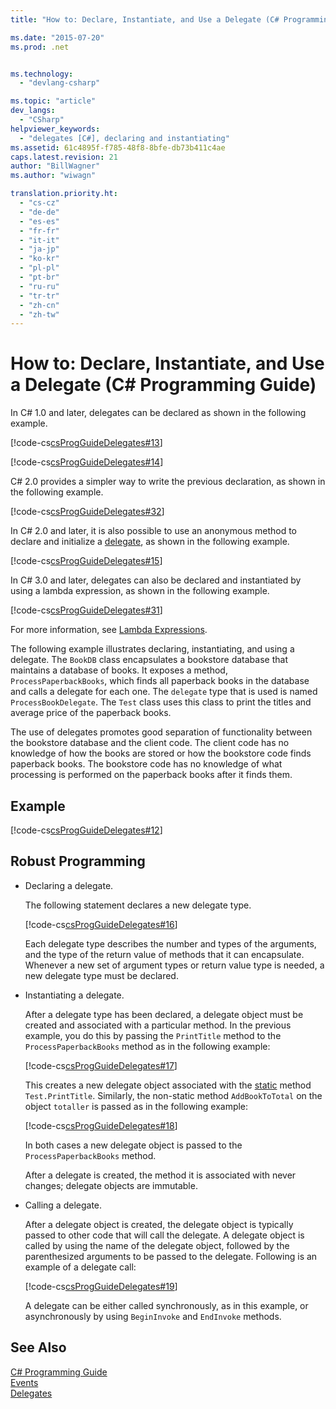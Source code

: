 ```yaml
---
title: "How to: Declare, Instantiate, and Use a Delegate (C# Programming Guide)"

ms.date: "2015-07-20"
ms.prod: .net


ms.technology: 
  - "devlang-csharp"

ms.topic: "article"
dev_langs: 
  - "CSharp"
helpviewer_keywords: 
  - "delegates [C#], declaring and instantiating"
ms.assetid: 61c4895f-f785-48f8-8bfe-db73b411c4ae
caps.latest.revision: 21
author: "BillWagner"
ms.author: "wiwagn"

translation.priority.ht: 
  - "cs-cz"
  - "de-de"
  - "es-es"
  - "fr-fr"
  - "it-it"
  - "ja-jp"
  - "ko-kr"
  - "pl-pl"
  - "pt-br"
  - "ru-ru"
  - "tr-tr"
  - "zh-cn"
  - "zh-tw"
---
```

# How to: Declare, Instantiate, and Use a Delegate (C# Programming Guide)
In C# 1.0 and later, delegates can be declared as shown in the following example.  
  
 [!code-cs[csProgGuideDelegates#13](../../../csharp/programming-guide/delegates/codesnippet/CSharp/how-to-declare-instantiate-and-use-a-delegate_1.cs)]  
  
 [!code-cs[csProgGuideDelegates#14](../../../csharp/programming-guide/delegates/codesnippet/CSharp/how-to-declare-instantiate-and-use-a-delegate_2.cs)]  
  
 C# 2.0 provides a simpler way to write the previous declaration, as shown in the following example.  
  
 [!code-cs[csProgGuideDelegates#32](../../../csharp/programming-guide/delegates/codesnippet/CSharp/how-to-declare-instantiate-and-use-a-delegate_3.cs)]  
  
 In C# 2.0 and later, it is also possible to use an anonymous method to declare and initialize a [delegate](../../../csharp/language-reference/keywords/delegate.md), as shown in the following example.  
  
 [!code-cs[csProgGuideDelegates#15](../../../csharp/programming-guide/delegates/codesnippet/CSharp/how-to-declare-instantiate-and-use-a-delegate_4.cs)]  
  
 In C# 3.0 and later, delegates can also be declared and instantiated by using a lambda expression, as shown in the following example.  
  
 [!code-cs[csProgGuideDelegates#31](../../../csharp/programming-guide/delegates/codesnippet/CSharp/how-to-declare-instantiate-and-use-a-delegate_5.cs)]  
  
 For more information, see [Lambda Expressions](../../../csharp/programming-guide/statements-expressions-operators/lambda-expressions.md).  
  
 The following example illustrates declaring, instantiating, and using a delegate. The `BookDB` class encapsulates a bookstore database that maintains a database of books. It exposes a method, `ProcessPaperbackBooks`, which finds all paperback books in the database and calls a delegate for each one. The `delegate` type that is used is named `ProcessBookDelegate`. The `Test` class uses this class to print the titles and average price of the paperback books.  
  
 The use of delegates promotes good separation of functionality between the bookstore database and the client code. The client code has no knowledge of how the books are stored or how the bookstore code finds paperback books. The bookstore code has no knowledge of what processing is performed on the paperback books after it finds them.  
  
## Example  
 [!code-cs[csProgGuideDelegates#12](../../../csharp/programming-guide/delegates/codesnippet/CSharp/how-to-declare-instantiate-and-use-a-delegate_6.cs)]  
  
## Robust Programming  
  
-   Declaring a delegate.  
  
     The following statement declares a new delegate type.  
  
     [!code-cs[csProgGuideDelegates#16](../../../csharp/programming-guide/delegates/codesnippet/CSharp/how-to-declare-instantiate-and-use-a-delegate_7.cs)]  
  
     Each delegate type describes the number and types of the arguments, and the type of the return value of methods that it can encapsulate. Whenever a new set of argument types or return value type is needed, a new delegate type must be declared.  
  
-   Instantiating a delegate.  
  
     After a delegate type has been declared, a delegate object must be created and associated with a particular method. In the previous example, you do this by passing the `PrintTitle` method to the `ProcessPaperbackBooks` method as in the following example:  
  
     [!code-cs[csProgGuideDelegates#17](../../../csharp/programming-guide/delegates/codesnippet/CSharp/how-to-declare-instantiate-and-use-a-delegate_8.cs)]  
  
     This creates a new delegate object associated with the [static](../../../csharp/language-reference/keywords/static.md) method `Test.PrintTitle`. Similarly, the non-static method `AddBookToTotal` on the object `totaller` is passed as in the following example:  
  
     [!code-cs[csProgGuideDelegates#18](../../../csharp/programming-guide/delegates/codesnippet/CSharp/how-to-declare-instantiate-and-use-a-delegate_9.cs)]  
  
     In both cases a new delegate object is passed to the `ProcessPaperbackBooks` method.  
  
     After a delegate is created, the method it is associated with never changes; delegate objects are immutable.  
  
-   Calling a delegate.  
  
     After a delegate object is created, the delegate object is typically passed to other code that will call the delegate. A delegate object is called by using the name of the delegate object, followed by the parenthesized arguments to be passed to the delegate. Following is an example of a delegate call:  
  
     [!code-cs[csProgGuideDelegates#19](../../../csharp/programming-guide/delegates/codesnippet/CSharp/how-to-declare-instantiate-and-use-a-delegate_10.cs)]  
  
     A delegate can be either called synchronously, as in this example, or asynchronously by using `BeginInvoke` and `EndInvoke` methods.  
  
## See Also  
 [C# Programming Guide](../../../csharp/programming-guide/index.md)   
 [Events](../../../csharp/programming-guide/events/index.md)   
 [Delegates](../../../csharp/programming-guide/delegates/index.md)
